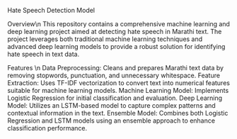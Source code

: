 Hate Speech Detection Model

Overview\n
This repository contains a comprehensive machine learning and deep learning project aimed at detecting hate speech in Marathi text. The project leverages both traditional machine learning techniques and advanced deep learning models to provide a robust solution for identifying hate speech in text data.

Features \n
Data Preprocessing: Cleans and prepares Marathi text data by removing stopwords, punctuation, and unnecessary whitespace.
Feature Extraction: Uses TF-IDF vectorization to convert text into numerical features suitable for machine learning models.
Machine Learning Model: Implements Logistic Regression for initial classification and evaluation.
Deep Learning Model: Utilizes an LSTM-based model to capture complex patterns and contextual information in the text.
Ensemble Model: Combines both Logistic Regression and LSTM models using an ensemble approach to enhance classification performance.
